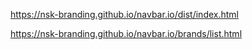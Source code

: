https://nsk-branding.github.io/navbar.io/dist/index.html

https://nsk-branding.github.io/navbar.io/brands/list.html